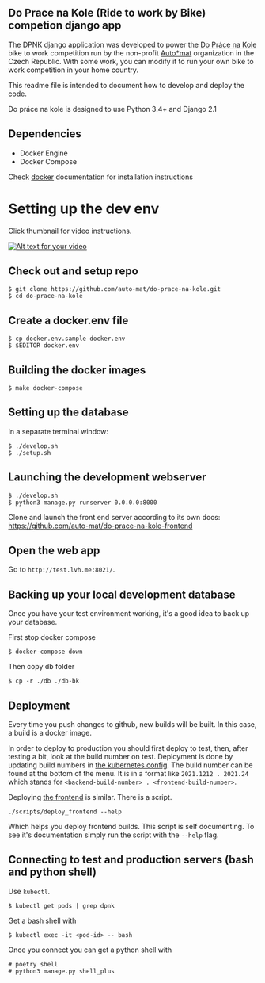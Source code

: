 Do Prace na Kole (Ride to work by Bike) competion django app
------------------------------------------------------------

The DPNK django application was developed to power the [Do Práce na Kole](https://www.dopracenakole.cz) bike to work competition run by the non-profit [Auto*mat](https://www.auto-mat.cz/) organization in the Czech Republic. With some work, you can modify it to run your own bike to work competition in your home country.

This readme file is intended to document how to develop and deploy the code.

Do práce na kole is designed to use Python 3.4+ and Django 2.1

Dependencies
------------

 - Docker Engine
 - Docker Compose

Check [docker](https://docs.docker.com/) documentation for installation instructions

Setting up the dev env
===================

Click thumbnail for video instructions.

[![Alt text for your video](https://img.youtube.com/vi/7A8kPsMj5uE/0.jpg)](http://www.youtube.com/watch?v=7A8kPsMj5uE)

Check out and setup repo
------------------------

    $ git clone https://github.com/auto-mat/do-prace-na-kole.git
    $ cd do-prace-na-kole

Create a docker.env file
------------------------

    $ cp docker.env.sample docker.env
    $ $EDITOR docker.env
    
Building the docker images
--------------------------

    $ make docker-compose

Setting up the database
---------------------

In a separate terminal window:

    $ ./develop.sh
    $ ./setup.sh

Launching the development webserver
------------------------------------

    $ ./develop.sh
    $ python3 manage.py runserver 0.0.0.0:8000
    
Clone and launch the front end server according to its own docs: https://github.com/auto-mat/do-prace-na-kole-frontend

Open the web app
-------------------

Go to `http://test.lvh.me:8021/`.

Backing up your local development database
---------------------------------------------------

Once you have your test environment working, it's a good idea to back up your database.

First stop docker compose

    $ docker-compose down

Then copy db folder

    $ cp -r ./db ./db-bk



Deployment
------------

Every time you push changes to github, new builds will be built. In this case, a build is a docker image. 

In order to deploy to production you should first deploy to test, then, after testing a bit, look at the build number on test. Deployment is done by updating build numbers in [the kubernetes config](https://github.com/auto-mat/k8s).  The build number can be found at the bottom of the menu. It is in a format like ` 2021.1212 . 2021.24 ` which stands for `<backend-build-number> . <frontend-build-number>`.

Deploying [the frontend](https://github.com/auto-mat/do-prace-na-kole-frontend) is similar. There is a script.

```
./scripts/deploy_frontend --help
```

Which helps you deploy frontend builds. This script is self documenting. To see it's documentation simply run the script with the `--help` flag.

Connecting to test and production servers (bash and python shell)
------------------------------------------------------------------------------

Use `kubectl`.

```
$ kubectl get pods | grep dpnk
```

Get a bash shell with

```
$ kubectl exec -it <pod-id> -- bash
```

Once you connect you can get a python shell with

```
# poetry shell
# python3 manage.py shell_plus
```
